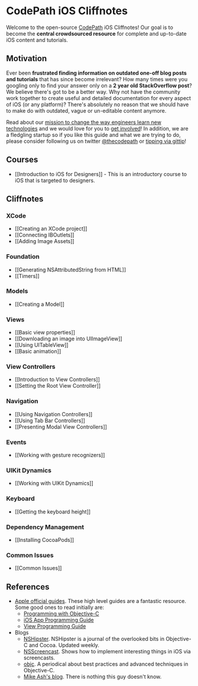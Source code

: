 # CodePath iOS Cliffnotes

Welcome to the open-source [CodePath](http://thecodepath.com) iOS Cliffnotes! Our goal is to become the **central crowdsourced resource** for complete and up-to-date iOS content and tutorials.

## Motivation

Ever been **frustrated finding information on outdated one-off blog posts and tutorials** that has since become irrelevant? How many times were you googling only to find your answer only on a **2 year old StackOverflow post**? We believe there's got to be a better way. Why not have the community work together to create useful and detailed documentation for every aspect of iOS (or any platform)? There's absolutely no reason that we should have to make do with outdated, vague or un-editable content anymore.

Read about our [mission to change the way engineers learn new technologies](https://github.com/thecodepath/android_guides/wiki/The-CodePath-Goal) and we would love for you to [get involved](https://github.com/thecodepath/android_guides/wiki/The-CodePath-Goal#how-do-i-help)! In addition, we are a fledgling startup so if you like this guide and what we are trying to do, please consider following us on twitter [@thecodepath](https://twitter.com/thecodepath) or [tipping via gittip](https://www.gittip.com/nesquena/)! 

## Courses

- [[Introduction to iOS for Designers]] - This is an introductory course to iOS that is targeted to designers.

## Cliffnotes

### XCode

- [[Creating an XCode project]]
- [[Connecting IBOutlets]]
- [[Adding Image Assets]]

### Foundation

- [[Generating NSAttributedString from HTML]]
- [[Timers]]

### Models

- [[Creating a Model]]

### Views

- [[Basic view properties]]
- [[Downloading an image into UIImageView]]
- [[Using UITableView]]
- [[Basic animation]]

### View Controllers

- [[Introduction to View Controllers]]
- [[Setting the Root View Controller]]

### Navigation

- [[Using Navigation Controllers]]
- [[Using Tab Bar Controllers]]
- [[Presenting Modal View Controllers]]

### Events

- [[Working with gesture recognizers]]

### UIKit Dynamics

- [[Working with UIKit Dynamics]]

### Keyboard

- [[Getting the keyboard height]]

### Dependency Management

- [[Installing CocoaPods]]

### Common Issues

- [[Common Issues]]

## References

- [Apple official guides](https://developer.apple.com/library/ios/navigation/#section=Resource%20Types&topic=Guides). These high level guides are a fantastic resource. Some good ones to read initially are:
  - [Programming with Objective-C](https://developer.apple.com/library/ios/documentation/Cocoa/Conceptual/ProgrammingWithObjectiveC/Introduction/Introduction.html#//apple_ref/doc/uid/TP40011210)
  - [iOS App Programming Guide](https://developer.apple.com/library/ios/documentation/iPhone/Conceptual/iPhoneOSProgrammingGuide/Introduction/Introduction.html#//apple_ref/doc/uid/TP40007072)
  - [View Programming Guide](https://developer.apple.com/library/ios/documentation/WindowsViews/Conceptual/ViewPG_iPhoneOS/Introduction/Introduction.html#//apple_ref/doc/uid/TP40009503)
- Blogs
  - [NSHipster](http://nshipster.com/). NSHipster is a journal of the overlooked bits in Objective-C and Cocoa. Updated weekly.
  - [NSScreencast](http://nsscreencast.com/). Shows how to implement interesting things in iOS via screencasts.
  - [objc](http://www.objc.io/). A periodical about best practices and advanced techniques in Objective-C.
  - [Mike Ash's blog](https://www.mikeash.com/pyblog/). There is nothing this guy doesn't know.